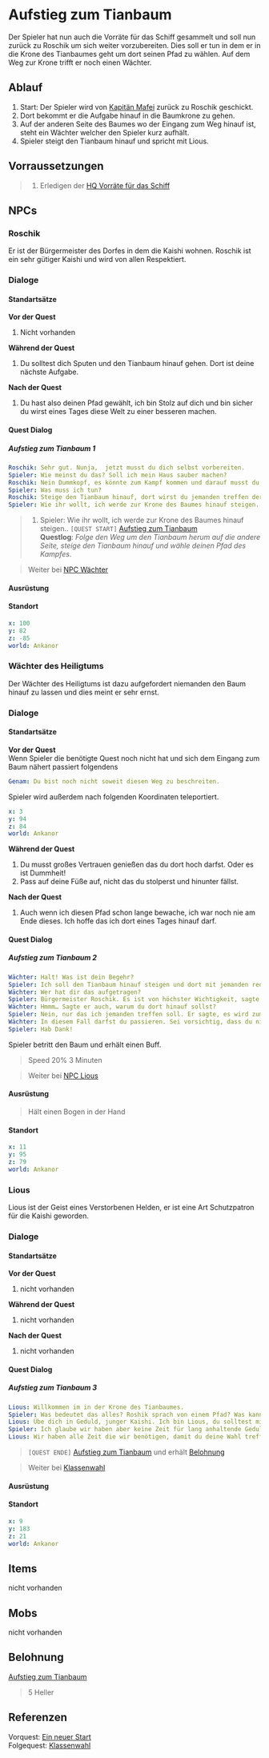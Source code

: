 # Aufstieg zum Tianbaum

Der Spieler hat nun auch die Vorräte für das Schiff gesammelt und soll nun zurück zu Roschik um sich weiter vorzubereiten. Dies soll er tun in dem er in die Krone des Tianbaumes geht um dort seinen Pfad zu wählen. Auf dem Weg zur Krone trifft er noch einen Wächter.

## Ablauf

1. Start: Der Spieler wird von [Kapitän Mafei](#kapitän-mafei) zurück zu Roschik geschickt.
2. Dort bekommt er die Aufgabe hinauf in die Baumkrone zu gehen. 
3. Auf der anderen Seite des Baumes wo der Eingang zum Weg hinauf ist, steht ein Wächter welcher den Spieler kurz aufhält.
4. Spieler steigt den Tianbaum hinauf und spricht mit Lious.

## Vorraussetzungen

> 1. Erledigen der [HQ Vorräte für das Schiff](../2-vorraete-fuer-das-schiff/README.md)

## NPCs

### Roschik

Er ist der Bürgermeister des Dorfes in dem die Kaishi wohnen. Roschik ist ein sehr gütiger Kaishi und wird von allen Respektiert.

### Dialoge

#### Standartsätze  

**Vor der Quest**
1. Nicht vorhanden

**Während der Quest**  
1. Du solltest dich Sputen und den Tianbaum hinauf gehen. Dort ist deine nächste Aufgabe.

**Nach der Quest**
1. Du hast also deinen Pfad gewählt, ich bin Stolz auf dich und bin sicher du wirst eines Tages diese Welt zu einer besseren machen.
    
#### Quest Dialog

##### Aufstieg zum Tianbaum 1

```yml
Roschik: Sehr gut. Nunja,  jetzt musst du dich selbst vorbereiten.
Spieler: Wie meinst du das? Soll ich mein Haus sauber machen?
Roschik: Nein Dummkopf, es könnte zum Kampf kommen und darauf musst du dich vorbereiten. 
Spieler: Was muss ich tun?
Roschik: Steige den Tianbaum hinauf, dort wirst du jemanden treffen der dich unterrichtet.
Spieler: Wie ihr wollt, ich werde zur Krone des Baumes hinauf steigen.. 
```

> 1. Spieler: Wie ihr wollt, ich werde zur Krone des Baumes hinauf steigen.. `[QUEST START]` [Aufstieg zum Tianbaum](#aufstieg-zum-tianbaum)  
**Questlog**: *Folge den Weg um den Tianbaum herum auf die andere Seite, steige den Tianbaum hinauf und wähle deinen Pfad des Kampfes.*

> Weiter bei [NPC Wächter](#aufstieg-zum-tianbaum-2)

#### Ausrüstung

#### Standort

```yml
x: 100
y: 82
z: -85
world: Ankanor
```

### Wächter des Heiligtums

Der Wächter des Heiligtums ist dazu aufgefordert niemanden den Baum hinauf zu lassen und dies meint er sehr ernst.

### Dialoge

#### Standartsätze  

**Vor der Quest**  
Wenn Spieler die benötigte Quest noch nicht hat und sich dem Eingang zum Baum nähert passiert folgendens
```yml
Genam: Du bist noch nicht soweit diesen Weg zu beschreiten.
```
Spieler wird außerdem nach folgenden Koordinaten teleportiert.
```yml
x: 3
y: 94
z: 84
world: Ankanor
``` 

**Während der Quest**  
1. Du musst großes Vertrauen genießen das du dort hoch darfst. Oder es ist Dummheit!
2. Pass auf deine Füße auf, nicht das du stolperst und hinunter fällst.

**Nach der Quest**
1. Auch wenn ich diesen Pfad schon lange bewache, ich war noch nie am Ende dieses. Ich hoffe das ich dort eines Tages hinauf darf.
    
#### Quest Dialog

##### Aufstieg zum Tianbaum 2

```yml
Wächter: Halt! Was ist dein Begehr?
Spieler: Ich soll den Tianbaum hinauf steigen und dort mit jemanden reden.
Wächter: Wer hat dir das aufgetragen?
Spieler: Bürgermeister Roschik. Es ist von höchster Wichtigkeit, sagte er.
Wächter: Hmmm… Sagte er auch, warum du dort hinauf sollst?
Spieler: Nein, nur das ich jemanden treffen soll. Er sagte, es wird zum Kampf kommen.
Wächter: In diesem Fall darfst du passieren. Sei vorsichtig, dass du nicht runterfällst!
Spieler: Hab Dank!
```

Spieler betritt den Baum und erhält einen Buff.
> Speed 20% 3 Minuten

> Weiter bei [NPC Lious](#aufstieg-zum-tianbaum-3)

#### Ausrüstung

> Hält einen Bogen in der Hand

#### Standort

```yml
x: 11
y: 95
z: 79
world: Ankanor
```

### Lious

Lious ist der Geist eines Verstorbenen Helden, er ist eine Art Schutzpatron für die Kaishi geworden.

### Dialoge

#### Standartsätze  

**Vor der Quest**
1. nicht vorhanden

**Während der Quest**  
1. nicht vorhanden

**Nach der Quest**
1. nicht vorhanden
    
#### Quest Dialog

##### Aufstieg zum Tianbaum 3

```yml
Lious: Willkommen im in der Krone des Tianbaumes.
Spieler: Was bedeutet das alles? Roshik sprach von einem Pfad? Was kann ich wählen?
Lious: Übe dich in Geduld, junger Kaishi. Ich bin Lious, du solltest mir nun gut zuhören.
Spieler: Ich glaube wir haben aber keine Zeit für lang anhaltende Geduld.
Lious: Wir haben alle Zeit die wir benötigen, damit du deine Wahl treffen kannst, die dein restliches Leben bestimmen wird.
```
> `[QUEST ENDE]` [Aufstieg zum Tianbaum](#aufstieg-zum-tianbaum) und erhält
[Belohnung](#Belohnung)

> Weiter bei [Klassenwahl](../4-klassenwahl/README.md)

#### Ausrüstung

#### Standort

```yml
x: 9
y: 183
z: 21
world: Ankanor
```

## Items

nicht vorhanden

## Mobs

nicht vorhanden

## Belohnung

[Aufstieg zum Tianbaum](#aufstieg-zum-tianbaum)  
> 5 Heller  


## Referenzen

Vorquest: [Ein neuer Start](../2-vorraete-fuer-das-schiff/README.md)  
Folgequest: [Klassenwahl](../4-klassenwahl/README.md)